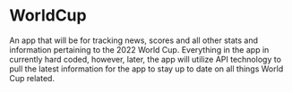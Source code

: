 # WorldCup

An app that will be for tracking news, scores and all other stats and information pertaining to the 2022 World Cup. 
Everything in the app in currently hard coded, however, later, the app will utilize API technology to pull the latest information 
for the app to stay up to date on all things World Cup related.
